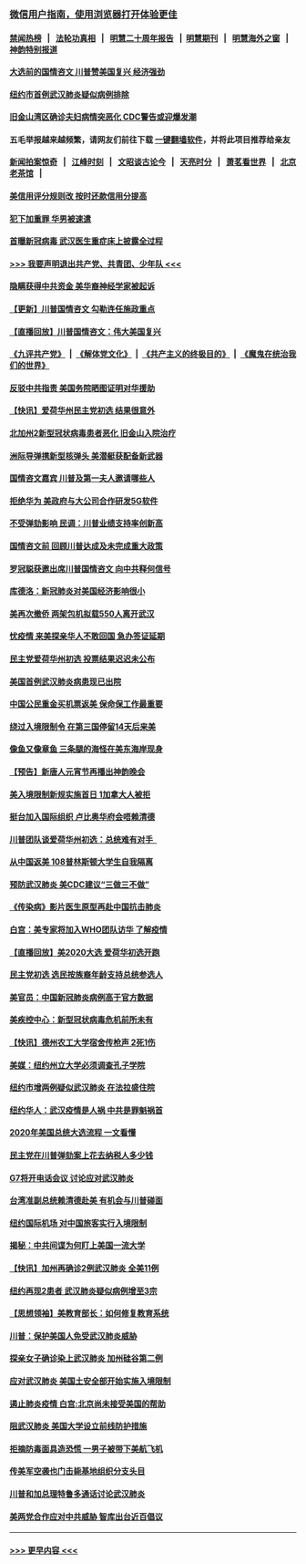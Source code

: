 ### [微信用户指南，使用浏览器打开体验更佳](https://github.com/gfw-breaker/banned-news1/blob/master/indexes/wechat-guide.md?t=0)
#### [禁闻热榜](热点新闻.md?t=0)  &nbsp;&nbsp;|&nbsp;&nbsp; [法轮功真相](https://github.com/gfw-breaker/truth/blob/master/README.md?t=0) &nbsp;&nbsp;|&nbsp;&nbsp; [明慧二十周年报告](https://github.com/gfw-breaker/mh-reports/blob/master/README.md?t=0) &nbsp;&nbsp;|&nbsp;&nbsp;[明慧期刊](https://github.com/gfw-breaker/mh-qikan) &nbsp;&nbsp;|&nbsp;&nbsp; [明慧海外之窗](https://github.com/gfw-breaker/mh-news/blob/master/README.md?t=0) &nbsp;&nbsp;|&nbsp;&nbsp; [神韵特别报道](https://github.com/gfw-breaker/mh-news/blob/master/shenyun.md?t=0)
#### [大选前的国情咨文 川普赞美国复兴 经济强劲](../pages/nsc412/n11845526.md?t=02051622) 
#### [纽约市首例武汉肺炎疑似病例排除](../pages/nsc412/n11844989.md?t=02051622) 
#### [旧金山湾区确诊夫妇病情突恶化 CDC警告或迎爆发潮](../pages/nsc412/n11845730.md?t=02051622) 
#### 五毛举报越来越频繁，请网友们前往下载 [一键翻墙软件](https://github.com/gfw-breaker/ssr-accounts)，并将此项目推荐给亲友
#### [新闻拍案惊奇](https://github.com/gfw-breaker/banned-news1/blob/master/pages/link4.md) &nbsp;&nbsp;|&nbsp;&nbsp; [江峰时刻](https://github.com/gfw-breaker/banned-news1/blob/master/pages/link4.md) &nbsp;&nbsp;|&nbsp;&nbsp; [文昭谈古论今](https://github.com/gfw-breaker/banned-news1/blob/master/pages/link4.md) &nbsp;&nbsp;|&nbsp;&nbsp; [天亮时分](https://github.com/gfw-breaker/banned-news1/blob/master/pages/link4.md) &nbsp;&nbsp;|&nbsp;&nbsp; [萧茗看世界](https://github.com/gfw-breaker/banned-news1/blob/master/pages/link4.md) &nbsp;&nbsp;|&nbsp;&nbsp; [北京老茶馆](https://github.com/gfw-breaker/banned-news1/blob/master/pages/link4.md) &nbsp;&nbsp;|&nbsp;&nbsp; 
#### [美信用评分规则改  按时还款信用分提高](../pages/nsc412/n11845488.md?t=02051622) 
#### [犯下加重罪 华男被速遣](../pages/nsc412/n11845476.md?t=02051622) 
#### [首曝新冠病毒 武汉医生重症床上披露全过程](../pages/nsc412/n11845150.md?t=02051622) 
#### [>>> 我要声明退出共产党、共青团、少年队 <<<](https://github.com/begood0513/goodnews/blob/master/quit/letter.md) 
#### [隐瞒获得中共资金 美华裔神经学家被起诉](../pages/nsc412/n11844879.md?t=02051622) 
#### [【更新】川普国情咨文 勾勒连任施政重点](../pages/nsc412/n11845223.md?t=02051622) 
#### [【直播回放】川普国情咨文：伟大美国复兴](../pages/nsc412/n11842079.md?t=02051622) 
#### [《九评共产党》](https://github.com/begood0513/9ping.md/blob/master/README.md) &nbsp;|&nbsp; [《解体党文化》](../../../../jtdwh.md/blob/master/README.md)  &nbsp;|&nbsp; [《共产主义的终极目的》](../../../../gczydzjmd.md/blob/master/README.md) &nbsp;|&nbsp; [《魔鬼在统治我们的世界》](../../../../mgztzwmdsj.md/blob/master/README.md) 
#### [反驳中共指责 美国务院晒图证明对华援助](../pages/nsc412/n11844859.md?t=02051622) 
#### [【快讯】爱荷华州民主党初选 结果很意外](../pages/nsc412/n11844878.md?t=02051622) 
#### [北加州2新型冠状病毒患者恶化 旧金山入院治疗](../pages/nsc412/n11844842.md?t=02051622) 
#### [洲际导弹携新型核弹头 美潜艇获配备新武器](../pages/nsc412/n11844680.md?t=02051622) 
#### [国情咨文嘉宾 川普及第一夫人邀请哪些人](../pages/nsc412/n11844712.md?t=02051622) 
#### [拒绝华为 美政府与大公司合作研发5G软件](../pages/nsc412/n11844625.md?t=02051622) 
#### [不受弹劾影响 民调：川普业绩支持率创新高](../pages/nsc412/n11844622.md?t=02051622) 
#### [国情咨文前 回顾川普达成及未完成重大政策](../pages/nsc412/n11844581.md?t=02051622) 
#### [罗冠聪获邀出席川普国情咨文 向中共释何信号](../pages/nsc412/n11844355.md?t=02051622) 
#### [库德洛：新冠肺炎对美国经济影响很小](../pages/nsc412/n11844418.md?t=02051622) 
#### [美再次撤侨 两架包机拟载550人离开武汉](../pages/nsc412/n11844407.md?t=02051622) 
#### [忧疫情 来美探亲华人不敢回国 急办签证延期](../pages/nsc412/n11843344.md?t=02051622) 
#### [民主党爱荷华州初选 投票结果迟迟未公布](../pages/nsc412/n11844207.md?t=02051622) 
#### [美国首例武汉肺炎病患现已出院](../pages/nsc412/n11842740.md?t=02051622) 
#### [中国公民重金买机票返美 保命保工作最重要](../pages/nsc412/n11843282.md?t=02051622) 
#### [绕过入境限制令  在第三国停留14天后来美](../pages/nsc412/n11843341.md?t=02051622) 
#### [像鱼又像章鱼 三条腿的海怪在美东海岸现身](../pages/nsc412/n11843092.md?t=02051622) 
#### [【预告】新唐人元宵节再播出神韵晚会](../pages/nsc412/n11843192.md?t=02051622) 
#### [美入境限制新规实施首日 1加拿大人被拒](../pages/nsc412/n11843058.md?t=02051622) 
#### [挺台加入国际组织 卢比奥华府会唔赖清德](../pages/nsc412/n11843023.md?t=02051622) 
#### [川普团队谈爱荷华州初选：总统难有对手  ](../pages/nsc412/n11842867.md?t=02051622) 
#### [从中国返美 108普林斯顿大学生自我隔离](../pages/nsc412/n11842714.md?t=02051622) 
#### [预防武汉肺炎 美CDC建议“三做三不做”](../pages/nsc412/n11842700.md?t=02051622) 
#### [《传染病》影片医生原型再赴中国抗击肺炎](../pages/nsc412/n11842626.md?t=02051622) 
#### [白宫：美专家将加入WHO团队访华 了解疫情](../pages/nsc412/n11842198.md?t=02051622) 
#### [【直播回放】美2020大选 爱荷华初选开跑](../pages/nsc412/n11841820.md?t=02051622) 
#### [民主党初选 选民按族裔年龄支持总统参选人](../pages/nsc412/n11842239.md?t=02051622) 
#### [美官员：中国新冠肺炎病例高于官方数据](../pages/nsc412/n11842452.md?t=02051622) 
#### [美疾控中心：新型冠状病毒危机前所未有](../pages/nsc412/n11842406.md?t=02051622) 
#### [【快讯】德州农工大学宿舍传枪声 2死1伤](../pages/nsc412/n11842279.md?t=02051622) 
#### [美媒：纽约州立大学必须调查孔子学院](../pages/nsc412/n11840637.md?t=02051622) 
#### [纽约市增两例疑似武汉肺炎 在法拉盛住院](../pages/nsc412/n11840625.md?t=02051622) 
#### [纽约华人：武汉疫情是人祸 中共是罪魁祸首](../pages/nsc412/n11840631.md?t=02051622) 
#### [2020年美国总统大选流程 一文看懂](../pages/nsc412/n11842056.md?t=02051622) 
#### [民主党在川普弹劾案上花去纳税人多少钱](../pages/nsc412/n11841941.md?t=02051622) 
#### [G7将开电话会议 讨论应对武汉肺炎](../pages/nsc412/n11841658.md?t=02051622) 
#### [台湾准副总统赖清德赴美 有机会与川普碰面](../pages/nsc412/n11841332.md?t=02051622) 
#### [纽约国际机场  对中国旅客实行入境限制](../pages/nsc412/n11840619.md?t=02051622) 
#### [揭秘：中共间谍为何盯上美国一流大学](../pages/nsc412/n11840270.md?t=02051622) 
#### [【快讯】加州再确诊2例武汉肺炎 全美11例](../pages/nsc412/n11840339.md?t=02051622) 
#### [纽约再现2患者 武汉肺炎疑似病例增至3宗](../pages/nsc412/n11840010.md?t=02051622) 
#### [【思想领袖】美教育部长：如何修复教育系统](../pages/nsc412/n11690865.md?t=02051622) 
#### [川普：保护美国人免受武汉肺炎威胁](../pages/nsc412/n11839718.md?t=02051622) 
#### [探亲女子确诊染上武汉肺炎 加州硅谷第二例](../pages/nsc412/n11839784.md?t=02051622) 
#### [应对武汉肺炎 美国土安全部开始实施入境限制](../pages/nsc412/n11839729.md?t=02051622) 
#### [遏止肺炎疫情 白宫:北京尚未接受美国的帮助](../pages/nsc412/n11839660.md?t=02051622) 
#### [阻武汉肺炎 美国大学设立前线防护措施](../pages/nsc412/n11839479.md?t=02051622) 
#### [拒摘防毒面具造恐慌 一男子被带下美航飞机](../pages/nsc412/n11839455.md?t=02051622) 
#### [传美军空袭也门击毙基地组织分支头目](../pages/nsc412/n11839210.md?t=02051622) 
#### [川普和加总理特鲁多通话讨论武汉肺炎](../pages/nsc412/n11839128.md?t=02051622) 
#### [美两党合作应对中共威胁 智库出台近百倡议](../pages/nsc412/n11838437.md?t=02051622) 

----
#### [ >>> 更早内容 <<< ](../indexes/nsc412-earlier.md)
